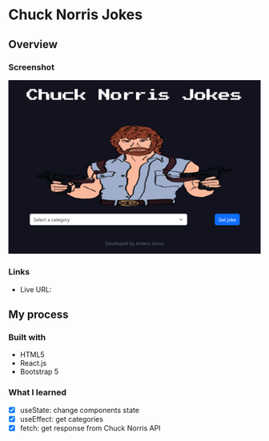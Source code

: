 # Chuck Norris Jokes

## Overview

### Screenshot

![](./src/images/screenshot.png)

### Links

- Live URL: []()

## My process

### Built with

- HTML5
- React.js
- Bootstrap 5

### What I learned

- [x] useState: change components state
- [x] useEffect: get categories
- [x] fetch: get response from Chuck Norris API
